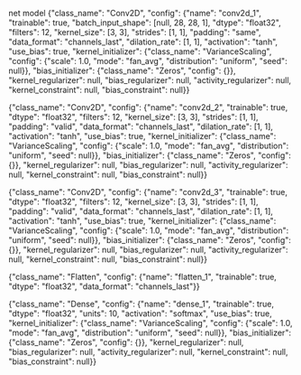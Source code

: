net model
{"class_name": "Conv2D", "config": {"name": "conv2d_1", "trainable": true, "batch_input_shape": [null, 28, 28, 1], "dtype": "float32", "filters": 12, "kernel_size": [3, 3], "strides": [1, 1], "padding": "same", "data_format": "channels_last", "dilation_rate": [1, 1], "activation": "tanh", "use_bias": true, "kernel_initializer": {"class_name": "VarianceScaling", "config": {"scale": 1.0, "mode": "fan_avg", "distribution": "uniform", "seed": null}}, "bias_initializer": {"class_name": "Zeros", "config": {}}, "kernel_regularizer": null, "bias_regularizer": null, "activity_regularizer": null, "kernel_constraint": null, "bias_constraint": null}}

{"class_name": "Conv2D", "config": {"name": "conv2d_2", "trainable": true, "dtype": "float32", "filters": 12, "kernel_size": [3, 3], "strides": [1, 1], "padding": "valid", "data_format": "channels_last", "dilation_rate": [1, 1], "activation": "tanh", "use_bias": true, "kernel_initializer": {"class_name": "VarianceScaling", "config": {"scale": 1.0, "mode": "fan_avg", "distribution": "uniform", "seed": null}}, "bias_initializer": {"class_name": "Zeros", "config": {}}, "kernel_regularizer": null, "bias_regularizer": null, "activity_regularizer": null, "kernel_constraint": null, "bias_constraint": null}}

{"class_name": "Conv2D", "config": {"name": "conv2d_3", "trainable": true, "dtype": "float32", "filters": 12, "kernel_size": [3, 3], "strides": [1, 1], "padding": "valid", "data_format": "channels_last", "dilation_rate": [1, 1], "activation": "tanh", "use_bias": true, "kernel_initializer": {"class_name": "VarianceScaling", "config": {"scale": 1.0, "mode": "fan_avg", "distribution": "uniform", "seed": null}}, "bias_initializer": {"class_name": "Zeros", "config": {}}, "kernel_regularizer": null, "bias_regularizer": null, "activity_regularizer": null, "kernel_constraint": null, "bias_constraint": null}}

{"class_name": "Flatten", "config": {"name": "flatten_1", "trainable": true, "dtype": "float32", "data_format": "channels_last"}}

{"class_name": "Dense", "config": {"name": "dense_1", "trainable": true, "dtype": "float32", "units": 10, "activation": "softmax", "use_bias": true, "kernel_initializer": {"class_name": "VarianceScaling", "config": {"scale": 1.0, "mode": "fan_avg", "distribution": "uniform", "seed": null}}, "bias_initializer": {"class_name": "Zeros", "config": {}}, "kernel_regularizer": null, "bias_regularizer": null, "activity_regularizer": null, "kernel_constraint": null, "bias_constraint": null}}

